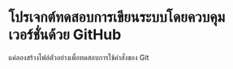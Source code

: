 # โปรเจกต์ทดสอบการเขียนระบบโดยควบคุมเวอร์ชั่นด้วย GitHub
แค่ลองสร้างไฟล์ตัวอย่างเพื่อทดสอบการใช้คำสั่งของ Git